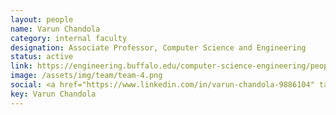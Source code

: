 ```yaml
---
layout: people
name: Varun Chandola
category: internal faculty
designation: Associate Professor, Computer Science and Engineering
status: active
link: https://engineering.buffalo.edu/computer-science-engineering/people/faculty-directory/varun-chandola.html
image: /assets/img/team/team-4.png
social: <a href="https://www.linkedin.com/in/varun-chandola-9886104" target="_blank"><i class="icofont-linkedin"></i></a><a href="https://twitter.com/ChandolaVarun" target="_blank"><i class="icofont-twitter"></i></a><a href="https://cse.buffalo.edu/~chandola" target="_blank"><i class="icofont-web"></i></a><a href="mailto:chandola@buffalo.edu" target="_blank"><i class="icofont-email"></i></a>
key: Varun Chandola
---
```


